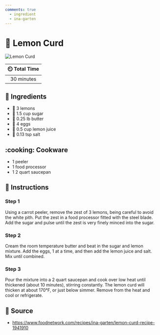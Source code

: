 ```yaml
---
comments: true
  - ingredient
  - ina-garten
---
```

# :lemon: Lemon Curd

![Lemon Curd](../assets/images/lemon-curd.jpg)

| :timer_clock: Total Time |
|:-----------------------: |
| 30 minutes |

## :salt: Ingredients

- :lemon: 3 lemons
- :candy: 1.5 cup sugar
- :butter: 0.25 lb butter
- :egg: 4 eggs
- :lemon: 0.5 cup lemon juice
- :salt: 0.13 tsp salt

## :cooking: Cookware

- 1 peeler
- 1 food processor
- 1 2 quart saucepan

## :pencil: Instructions

### Step 1

Using a carrot peeler, remove the zest of 3 lemons, being careful to avoid the white pith. Put the zest in a food
processor fitted with the steel blade. Add the sugar and pulse until the zest is very finely minced into the sugar.

### Step 2

Cream the room temperature butter and beat in the sugar and lemon mixture. Add the eggs, 1 at a time, and then add the
lemon juice and salt. Mix until combined.

### Step 3

Pour the mixture into a 2 quart saucepan and cook over low heat until thickened (about 10 minutes), stirring constantly.
The lemon curd will thicken at about 170°F, or just below simmer. Remove from the heat and cool or refrigerate.

## :link: Source

- <https://www.foodnetwork.com/recipes/ina-garten/lemon-curd-recipe-1941910>
